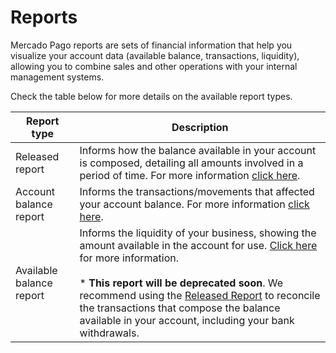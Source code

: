 # Reports

Mercado Pago reports are sets of financial information that help you visualize your account data (available balance, transactions, liquidity), allowing you to combine sales and other operations with your internal management systems.

Check the table below for more details on the available report types.

| Report type | Description |
|---|---|
| Released report| Informs how the balance available in your account is composed, detailing all amounts involved in a period of time. For more information [click here](https://www.mercadopago.com.br/developers/en/guides/manage-account/reports/released-money/introduction). |
| Account balance report| Informs the transactions/movements that affected your account balance. For more information [click here](https://www.mercadopago.com.br/developers/en/guides/manage-account/reports/account-money/introduction). |
| Available balance report| Informs the liquidity of your business, showing the amount available in the account for use. [Click here](https://www.mercadopago.com.br/developers/en/guides/manage-account/reports/available-money/introduction) for more information. <br><br>* **This report will be deprecated soon**. We recommend using the [Released Report](https://www.mercadopago.com.br/developers/en/guides/manage-account/reports/released-money/introduction) to reconcile the transactions that compose the balance available in your account, including your bank withdrawals. |

